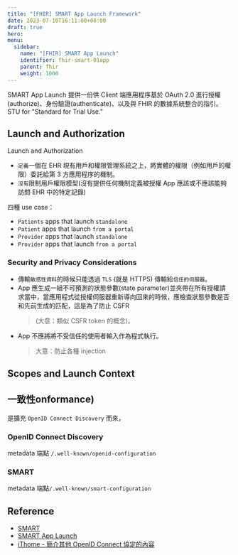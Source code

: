 ```yaml
---
title: "[FHIR] SMART App Launch Framework"
date: 2023-07-10T16:11:00+08:00
draft: true
hero: 
menu:
  sidebar:
    name: "[FHIR] SMART App Launch"
    identifier: fhir-smart-01app
    parent: fhir 
    weight: 1000
---
```

SMART App Launch 提供一份供 Client 端應用程序基於 OAuth 2.0 進行授權(authorize)、身份驗證(authenticate)、以及與 FHIR 的數據系統整合的指引。
STU for "Standard for Trial Use."
## Launch and Authorization
Launch and Authorization 
 - `定義`一個在 EHR 現有用戶和權限管理系統之上，將實體的權限（例如用戶的權限）委託給第 3 方應用程序的機制。
 - `沒有`限制用戶權限模型(沒有提供任何機制定義被授權 App 應該或不應該能夠訪問 EHR 中的特定記錄)

四種 use case：
 - `Patients` apps that launch `standalone`
 - `Patient` apps that launch `from a portal`
 - `Provider` apps that launch `standalone`
 - `Provider` apps that launch `from a portal`

### Security and Privacy Considerations
 - 傳輸`敏感性資料`的時候只能透過 `TLS` (就是 HTTPS) 傳輸給`信任的伺服器`。
 - App 應生成一組不可預測的狀態參數(state parameter)並夾帶在所有授權請求當中，當應用程式從授權伺服器重新導向回來的時候，應檢查狀態參數是否和先前生成的匹配，這是為了防止 CSFR  
    > (大意：類似 CSFR token 的概念)。
 - App 不應將將不受信任的使用者輸入作為程式執行。  
    > 大意：防止各種 injection

## Scopes and Launch Context









## 一致性onformance)
是擴充 `OpenID Connect Discovery` 而來，
### OpenID Connect Discovery
metadata 端點 `/.well-known/openid-configuration`
### SMART 
metadata 端點`/.well-known/smart-configuration`
### 
## Reference
- [SMART](https://smarthealthit.org/)
- [SMART App Launch](https://build.fhir.org/ig/HL7/smart-app-launch/toc.html)
- [iThome - 簡介其他 OpenID Connect 協定的內容](https://ithelp.ithome.com.tw/articles/10227389)